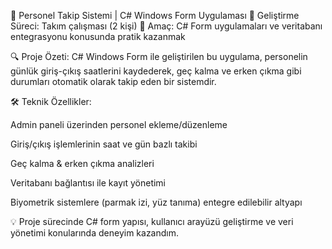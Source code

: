 🚀 Personel Takip Sistemi | C# Windows Form Uygulaması
📅 Geliştirme Süreci: Takım çalışması (2 kişi)
🧠 Amaç: C# Form uygulamaları ve veritabanı entegrasyonu konusunda pratik kazanmak

🔍 Proje Özeti:
C# Windows Form ile geliştirilen bu uygulama, personelin günlük giriş-çıkış saatlerini kaydederek, geç kalma ve erken çıkma gibi durumları otomatik olarak takip eden bir sistemdir.

🛠️ Teknik Özellikler:

Admin paneli üzerinden personel ekleme/düzenleme

Giriş/çıkış işlemlerinin saat ve gün bazlı takibi

Geç kalma & erken çıkma analizleri

Veritabanı bağlantısı ile kayıt yönetimi

Biyometrik sistemlere (parmak izi, yüz tanıma) entegre edilebilir altyapı

💡 Proje sürecinde C# form yapısı, kullanıcı arayüzü geliştirme ve veri yönetimi konularında deneyim kazandım.

